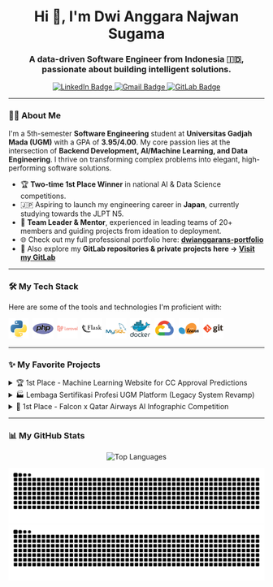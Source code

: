 <div id="header" align="center">
  <h1 align="center">Hi 👋, I'm Dwi Anggara Najwan Sugama</h1>
  <h3 align="center">A data-driven Software Engineer from Indonesia 🇮🇩, passionate about building intelligent solutions.</h3>
</div>

<div id="badges" align="center">
  <a href="https://www.linkedin.com/in/dwianggarans/">
    <img src="https://img.shields.io/badge/LinkedIn-blue?style=for-the-badge&logo=linkedin&logoColor=white" alt="LinkedIn Badge"/>
  </a>
  <a href="mailto:dwianggarans@gmail.com">
    <img src="https://img.shields.io/badge/Gmail-red?style=for-the-badge&logo=gmail&logoColor=white" alt="Gmail Badge"/>
  </a>
  <a href="https://gitlab.com/DwiAnggaraNS">
    <img src="https://img.shields.io/badge/GitLab-orange?style=for-the-badge&logo=gitlab&logoColor=white" alt="GitLab Badge"/>
  </a>
</div>

---

### 👨‍💻 About Me

I'm a 5th-semester **Software Engineering** student at **Universitas Gadjah Mada (UGM)** with a GPA of **3.95/4.00**. My core passion lies at the intersection of **Backend Development, AI/Machine Learning, and Data Engineering**. I thrive on transforming complex problems into elegant, high-performing software solutions.

- 🏆 **Two-time 1st Place Winner** in national AI & Data Science competitions.  
- 🇯🇵 Aspiring to launch my engineering career in **Japan**, currently studying towards the JLPT N5.  
- 🚀 **Team Leader & Mentor**, experienced in leading teams of 20+ members and guiding projects from ideation to deployment.  
- 🌐 Check out my full professional portfolio here: **[dwianggarans-portfolio](https://github.com/DwiAnggaraNS/dwianggarans-portofolio)**  
- 🧠 Also explore my **GitLab repositories & private projects here → [Visit my GitLab](https://gitlab.com/DwiAnggaraNS)**  

---

### 🛠️ My Tech Stack

Here are some of the tools and technologies I'm proficient with:

<div>
  <img src="https://github.com/devicons/devicon/blob/master/icons/python/python-original.svg" title="Python" alt="Python" width="40" height="40"/>&nbsp;
  <img src="https://github.com/devicons/devicon/blob/master/icons/php/php-original.svg" title="PHP" alt="PHP" width="40" height="40"/>&nbsp;
  <img src="https://github.com/devicons/devicon/blob/master/icons/laravel/laravel-line-wordmark.svg" title="Laravel" alt="Laravel" width="40" height="40"/>&nbsp;
  <img src="https://github.com/devicons/devicon/blob/master/icons/flask/flask-original-wordmark.svg" title="Flask" alt="Flask" width="40" height="40"/>&nbsp;
  <img src="https://github.com/devicons/devicon/blob/master/icons/mysql/mysql-original-wordmark.svg" title="MySQL" alt="MySQL" width="40" height="40"/>&nbsp;
  <img src="https://github.com/devicons/devicon/blob/master/icons/docker/docker-original-wordmark.svg" title="Docker" alt="Docker" width="40" height="40"/>&nbsp;
  <img src="https://github.com/devicons/devicon/blob/master/icons/googlecloud/googlecloud-original.svg" title="Google Cloud" alt="GCP" width="40" height="40"/>&nbsp;
  <img src="https://github.com/devicons/devicon/blob/master/icons/scikitlearn/scikitlearn-original.svg" title="scikit-learn" alt="scikit-learn" width="40" height="40"/>&nbsp;
  <img src="https://github.com/devicons/devicon/blob/master/icons/git/git-original-wordmark.svg" title="Git" alt="Git" width="40" height="40"/>&nbsp;
</div>

---

### ✨ My Favorite Projects

<details>
  <summary>🏆 1st Place - Machine Learning Website for CC Approval Predictions</summary>

  <ul>
    <li><strong>What I Did:</strong> As Team Leader, I led my team to win a national data science competition. We went beyond the requirements, developing a full-stack web app that integrates an Extra Trees Classifier model (AUC 0.89) for real-time predictions.</li>
    <li><strong>Impact:</strong> Improved the model's predictive accuracy by 4.71% through advanced feature engineering.</li>
    <li><strong>Tech:</strong> <code>Python</code>, <code>Flask</code>, <code>scikit-learn</code>, <code>Pandas</code>, <code>OnRender</code>.</li>
  </ul>
</details>

<details>
  <summary>🏭 Lembaga Sertifikasi Profesi UGM Platform (Legacy System Revamp)</summary>

  <ul>
    <li><strong>What I Did:</strong> As a Fullstack Developer, I refactored a critical, bug-ridden legacy system for UGM's professional certification body.</li>
    <li><strong>Impact:</strong> Stabilized 6 core modules, developed 25+ REST APIs with Swagger documentation, and led bug resolution using an Agile/Kanban workflow.</li>
    <li><strong>Tech:</strong> <code>PHP</code>, <code>Laravel</code>, <code>MySQL</code>, <code>Swagger</code>, <code>Git</code>.</li>
  </ul>
</details>

<details>
  <summary>🥇 1st Place - Falcon x Qatar Airways AI Infographic Competition</summary>

  <ul>
    <li><strong>What I Did:</strong> My team and I won 1st place out of 57+ teams by analyzing customer review data for Qatar Airways.</li>
    <li><strong>Impact:</strong> We designed the winning infographic, "Warning Signs in the Skies," using time-series forecasting and sentiment analysis to provide actionable business insights.</li>
  </ul>
</details>

---

### 📊 My GitHub Stats

<div align="center">
  <img src="https://github-readme-stats.vercel.app/api/top-langs/?username=DwiAnggaraNS&layout=compact&theme=dracula" alt="Top Languages"/>
</div>

![Snake animation](https://github.com/DwiAnggaraNS/DwiAnggaraNS/blob/output/github-contribution-grid-snake.svg#gh-light-mode-only)
![Snake animation dark](https://github.com/DwiAnggaraNS/DwiAnggaraNS/blob/output/github-contribution-grid-snake-dark.svg#gh-dark-mode-only)
